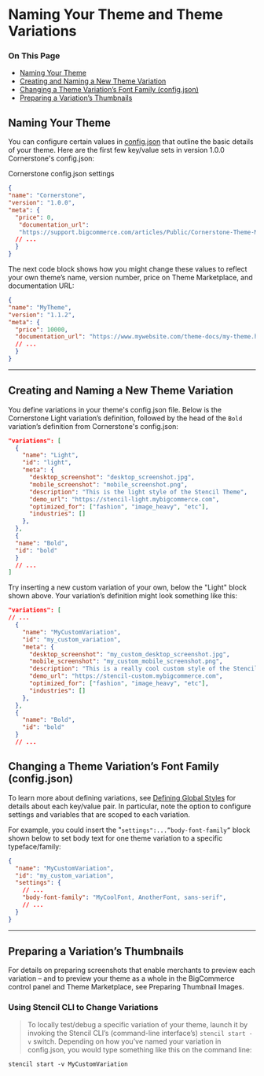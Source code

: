 <h1>Naming Your Theme and Theme Variations</h1>

<div class="otp" id="no-index">
	<h3> On This Page </h3>
	<ul>
  	<li><a href="#naming_naming">Naming Your Theme</a></li>
  	<li><a href="#naming_creating">Creating and Naming a New Theme Variation</a></li>
  	<li><a href="#naming_changing">Changing a Theme Variation’s Font Family (config.json)</a></li>
  	<li><a href="#naming_preparing">Preparing a Variation’s Thumbnails</a></li>
	</ul>
</div>

## Naming Your Theme

You can configure certain values in [config.json](https://github.com/bigcommerce/cornerstone/blob/master/config.json) that outline the basic details of your theme. Here are the first few key/value sets in version 1.0.0 Cornerstone's config.json:

<div class="HubBlock-header">
    <div class="HubBlock-header-title flex items-center">
        <div class="HubBlock-header-name">Cornerstone config.json settings</div>
    </div><div class="HubBlock-header-subtitle"></div>
</div>

<!--
title: "Cornerstone config.json settings"
subtitle: ""
lineNumbers: true
-->

```json
{
"name": "Cornerstone",
"version": "1.0.0",
"meta": {
  "price": 0,
   "documentation_url": 		
   "https://support.bigcommerce.com/articles/Public/Cornerstone-Theme-Manual",
  // ...
  }
}
```

The next code block shows how you might change these values to reflect your own theme’s name, version number, price on Theme Marketplace, and documentation URL:

<div class="HubBlock-header">
    <div class="HubBlock-header-title flex items-center">
        <div class="HubBlock-header-name"></div>
    </div><div class="HubBlock-header-subtitle"></div>
</div>

<!--
title: ""
subtitle: ""
lineNumbers: true
-->

```json
{
"name": "MyTheme",
"version": "1.1.2",
"meta": {
  "price": 10000,
  "documentation_url": "https://www.mywebsite.com/theme-docs/my-theme.html",
  // ...
  }
}
```

---

## Creating and Naming a New Theme Variation 

You define variations in your theme's <Span class="fn">config.json</span> file. Below is the Cornerstone Light variation’s definition, followed by the head of the `Bold` variation’s definition from Cornerstone's <span class="fn">config.json</span>:

<div class="HubBlock-header">
    <div class="HubBlock-header-title flex items-center">
        <div class="HubBlock-header-name"></div>
    </div><div class="HubBlock-header-subtitle"></div>
</div>

<!--
title: ""
subtitle: ""
lineNumbers: true
-->

```json
"variations": [
  {
    "name": "Light",
    "id": "light",
    "meta": {
      "desktop_screenshot": "desktop_screenshot.jpg",
      "mobile_screenshot": "mobile_screenshot.png",
      "description": "This is the light style of the Stencil Theme",
      "demo_url": "https://stencil-light.mybigcommerce.com",
      "optimized_for": ["fashion", "image_heavy", "etc"],
      "industries": []
    },
  },
  {
  "name": "Bold",
  "id": "bold"
  }
  // ...
]
```

Try inserting a new custom variation of your own, below the "Light" block shown above. Your variation’s definition might look something like this:

<div class="HubBlock-header">
    <div class="HubBlock-header-title flex items-center">
        <div class="HubBlock-header-name"></div>
    </div><div class="HubBlock-header-subtitle"></div>
</div>

<!--
title: ""
subtitle: ""
lineNumbers: true
-->

```json
"variations": [
// ...
  {
    "name": "MyCustomVariation",
    "id": "my_custom_variation",
    "meta": {
      "desktop_screenshot": "my_custom_desktop_screenshot.jpg",
      "mobile_screenshot": "my_custom_mobile_screenshot.png",
      "description": "This is a really cool custom style of the Stencil Theme",
      "demo_url": "https://stencil-custom.mybigcommerce.com",
      "optimized_for": ["fashion", "image_heavy", "etc"],
      "industries": []
    },
  },
  {
    "name": "Bold",
    "id": "bold"
  }
  // ...
```

## Changing a Theme Variation’s Font Family (config.json)

To learn more about defining variations, see [Defining Global Styles](/defining-global-styles#defining_keys-and-example) for details about each key/value pair. In particular, note the option to configure settings and variables that are scoped to each variation. 

For example, you could insert the "`settings":...”body-font-family”` block shown below to set body text for one theme variation to a specific typeface/family:



<div class="HubBlock-header">
    <div class="HubBlock-header-title flex items-center">
        <div class="HubBlock-header-name"></div>
    </div><div class="HubBlock-header-subtitle"></div>
</div>

<!--
title: ""
subtitle: ""
lineNumbers: true
-->

```json
{
  "name": "MyCustomVariation",
  "id": "my_custom_variation",
  "settings": {
    // ...
    "body-font-family": "MyCoolFont, AnotherFont, sans-serif",
    // ...
  }
}
```

---

## Preparing a Variation’s Thumbnails

For details on preparing screenshots that enable merchants to preview each variation – and to preview your theme as a whole in the BigCommerce control panel and Theme Marketplace, see Preparing Thumbnail Images.

<div class="HubBlock--callout">
<div class="CalloutBlock--">
<div class="HubBlock-content">
    
<!-- theme:  -->

### Using Stencil CLI to Change Variations
> To locally test/debug a specific variation of your theme, launch it by invoking the Stencil CLI’s (command-line interface’s) `stencil start -v` switch. Depending on how you’ve named your variation in <span class="fn">config.json, you would type something like this on the command line:

`stencil start -v MyCustomVariation`

</div>
</div>
</div>

